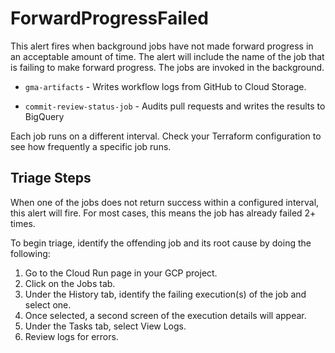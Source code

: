 # ForwardProgressFailed

This alert fires when background jobs have not made forward progress in an acceptable amount of time. The alert will include the name of the job that is failing to make forward progress. The jobs are invoked in the background.

- `gma-artifacts` - Writes workflow logs from GitHub to Cloud Storage. 

- `commit-review-status-job` - Audits pull requests and writes the results to BigQuery

Each job runs on a different interval. Check your Terraform configuration to see how frequently a specific job runs.

## Triage Steps

When one of the jobs does not return success within a configured interval, this alert will fire. For most cases, this means the job has already failed 2+ times.

To begin triage, identify the offending job and its root cause by doing the following:

1. Go to the Cloud Run page in your GCP project.
2. Click on the Jobs tab.
3. Under the History tab, identify the failing execution(s) of the job and select one.
4. Once selected, a second screen of the execution details will appear.
5. Under the Tasks tab, select View Logs.
6. Review logs for errors.
